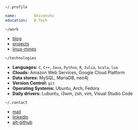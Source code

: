 `~/.profile`

```yaml
name:        Shivanshu
education:   B.Tech
```

`~/work`

- [blog](https://shivanshu-semwal.github.io/blog/)
- [projects](https://github.com/shivanshu-semwal?tab=repositories)
- [linux-mines](https://shivanshu-semwal.github.io/linux_mine/)

`~/technologies`

- **Languages:**
  `C`, `C++`, `Java`, `Python`, `R`, `Julia`, `Scala`, `lua`
- **Clouds:**
  Amazon Web Services, Google Cloud Platform
- **Data stores:**
  MySQL, MariaDB, neo4j
- **Version Control:**
  `git`
- **Operating Systems:**
  Ubuntu, Arch, Fedora
- **Daily drivers:**
  Lubuntu, i3wm, zsh, vim, Visual Studio Code

`~/.contact`

- <a href="mailto:semwalshivanshu@gmail.com?subject=github:">mail</a>
- <a href="https://www.linkedin.com/in/shivanshu-6b869b196/">linkedin</a>
- <a href="https://github.com/totoro-ghost">alt-github</a>
